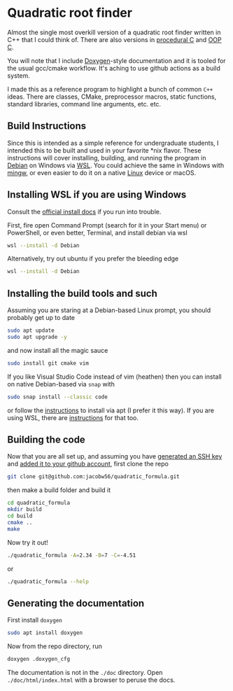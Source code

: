 # Quadratic root finder

Almost the single most overkill version of a quadratic root finder written in
C++ that I could think of. There are also versions in
[procedural C](https://github.com/jacobw56/quadratic_formula) and
[OOP C](https://github.com/jacobw56/quadratic_formula_oop).

You will note that I include [Doxygen](https://doxygen.nl/)-style
documentation and it is tooled for
the usual gcc/cmake workflow. It's aching to use github actions as a build
system.

I made this as a reference program to highlight a bunch of common `C++` ideas.
There are classes, CMake, preprocessor macros, static functions, standard
libraries, command line arguments, etc. etc.

## Build Instructions

Since this is intended as a simple reference for undergraduate students, I
intended this to be built and used in your favorite \*nix flavor. These
instructions will cover installing, building, and running the program
in [Debian](https://www.debian.org/) on Windows via [WSL](#install-wsl).
You could achieve the same in Windows
with [mingw](https://www.mingw-w64.org/), or even easier to do it on a native
[Linux](https://ubuntu.com/download) device or macOS.

<a name="install-wsl"></a>

## Installing WSL if you are using Windows

Consult the
[official install docs](https://learn.microsoft.com/en-us/windows/wsl/install)
if you run into trouble.

First, fire open Command Prompt (search for it in your Start menu) or PowerShell,
or even better, Terminal, and install debian via wsl

```bash
wsl --install -d Debian
```

Alternatively, try out ubuntu if you prefer the bleeding edge

```bash
wsl --install -d Debian
```

## Installing the build tools and such

Assuming you are staring at a Debian-based Linux prompt, you should probably
get up to date

```bash
sudo apt update
sudo apt upgrade -y
```

and now install all the magic sauce

```bash
sudo install git cmake vim
```

If you like Visual Studio Code instead of vim (heathen) then you can install on
native Debian-based via `snap` with

```bash
sudo snap install --classic code
```

or follow the [instructions](https://code.visualstudio.com/docs/setup/linux)
to install via apt (I prefer it this way).
If you are using WSL, there are
[instructions](https://code.visualstudio.com/docs/remote/wsl)
for that too.

## Building the code

Now that you are all set up, and assuming you have
[generated an SSH key](https://docs.github.com/en/authentication/connecting-to-github-with-ssh/generating-a-new-ssh-key-and-adding-it-to-the-ssh-agent) and
[added it to your github account](https://docs.github.com/en/authentication/connecting-to-github-with-ssh/adding-a-new-ssh-key-to-your-github-account),
first clone the repo

```bash
git clone git@github.com:jacobw56/quadratic_formula.git
```

then make a build folder and build it

```bash
cd quadratic_formula
mkdir build
cd build
cmake ..
make
```

Now try it out!

```bash
./quadratic_formula -A=2.34 -B=7 -C=-4.51
```

or

```bash
./quadratic_formula --help
```

## Generating the documentation

First install `doxygen`

```bash
sudo apt install doxygen
```

Now from the repo directory, run

```bash
doxygen .doxygen_cfg
```

The documentation is not in the `./doc` directory. Open `./doc/html/index.html`
with a browser to peruse the docs.
